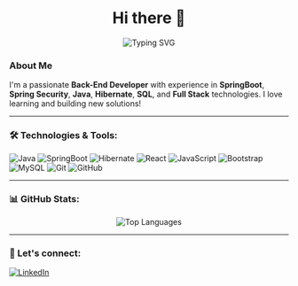 <h1 align="center">Hi there 👋</h1>

<p align="center">
  <img src="https://readme-typing-svg.demolab.com?font=Fira+Code&size=22&duration=3000&pause=500&center=true&vCenter=true&width=440&lines=I'm+a+human%2C+not+an+AI.;Coding+with+love" alt="Typing SVG" />
</p>

### About Me
I'm a passionate **Back-End Developer** with experience in **SpringBoot**, **Spring Security**, **Java**, **Hibernate**, **SQL**, and **Full Stack** technologies. I love learning and building new solutions!

---

### 🛠️ Technologies & Tools:

<p align="left">
  <img src="https://img.shields.io/badge/Java-%23ED8B00.svg?style=for-the-badge&logo=java&logoColor=white" alt="Java"/>
  <img src="https://img.shields.io/badge/SpringBoot-%236DB33F.svg?style=for-the-badge&logo=springboot&logoColor=white" alt="SpringBoot"/>
  <img src="https://img.shields.io/badge/Hibernate-%59666C.svg?style=for-the-badge&logo=hibernate&logoColor=white" alt="Hibernate"/>
  <img src="https://img.shields.io/badge/React-%2320232a.svg?style=for-the-badge&logo=react&logoColor=%2361DAFB" alt="React"/>
  <img src="https://img.shields.io/badge/JavaScript-%23F7DF1E.svg?style=for-the-badge&logo=javascript&logoColor=black" alt="JavaScript"/>
  <img src="https://img.shields.io/badge/Bootstrap-%23563D7C.svg?style=for-the-badge&logo=bootstrap&logoColor=white" alt="Bootstrap"/>
  <img src="https://img.shields.io/badge/MySQL-%234479A1.svg?style=for-the-badge&logo=mysql&logoColor=white" alt="MySQL"/>
  <img src="https://img.shields.io/badge/Git-%23F05033.svg?style=for-the-badge&logo=git&logoColor=white" alt="Git"/>
  <img src="https://img.shields.io/badge/GitHub-%23181717.svg?style=for-the-badge&logo=github&logoColor=white" alt="GitHub"/>
</p>

---

### 📊 GitHub Stats:

<p align="center">
  <img src="https://github-readme-stats.vercel.app/api/top-langs/?username=Chaetard&exclude_repo=github-readme-stats,Chaetard.github.io&layout=compact&theme=radical" alt="Top Languages" />
</p>

---

### 🚀 Let's connect:

<p align="left">
  <a href="https://www.linkedin.com/in/n0kemm/" target="_blank"><img src="https://img.shields.io/badge/LinkedIn-%230A66C2.svg?style=for-the-badge&logo=linkedin&logoColor=white" alt="LinkedIn"></a>

</p>
